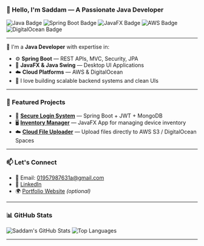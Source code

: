 ### 👋 Hello, I'm Saddam — A Passionate Java Developer

![Java Badge](https://img.shields.io/badge/Java-ED8B00?style=for-the-badge&logo=java&logoColor=white)
![Spring Boot Badge](https://img.shields.io/badge/Spring%20Boot-6DB33F?style=for-the-badge&logo=spring-boot&logoColor=white)
![JavaFX Badge](https://img.shields.io/badge/JavaFX-1e88e5?style=for-the-badge&logo=java&logoColor=white)
![AWS Badge](https://img.shields.io/badge/AWS-232F3E?style=for-the-badge&logo=amazonaws&logoColor=white)
![DigitalOcean Badge](https://img.shields.io/badge/DigitalOcean-0080FF?style=for-the-badge&logo=digitalocean&logoColor=white)

---

🚀 I'm a **Java Developer** with expertise in:
- ⚙️ **Spring Boot** — REST APIs, MVC, Security, JPA
- 🎨 **JavaFX & Java Swing** — Desktop UI Applications
- ☁️ **Cloud Platforms** — AWS & DigitalOcean
- 🧠 I love building scalable backend systems and clean UIs

---

### 📌 Featured Projects
- 🔐 **[Secure Login System](#)** — Spring Boot + JWT + MongoDB
- 🖥️ **[Inventory Manager](#)** — JavaFX App for managing device inventory
- ☁️ **[Cloud File Uploader](#)** — Upload files directly to AWS S3 / DigitalOcean Spaces

---

### 📫 Let's Connect
- 📧 Email: 01957987631a@gmail.com
- 🔗 [LinkedIn](https://www.linkedin.com/in/saddam-hossen-619a81174/)
- 🌍 [Portfolio Website](https://yourwebsite.com) _(optional)_

---

### 📊 GitHub Stats

![Saddam's GitHub Stats](https://github-readme-stats.vercel.app/api?username=saddamnvn&show_icons=true&theme=github_dark&hide=contribs)
![Top Languages](https://github-readme-stats.vercel.app/api/top-langs/?username=saddamnvn&layout=compact&theme=github_dark)

---
